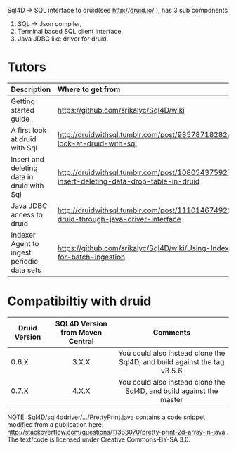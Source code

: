 Sql4D -> SQL interface to druid(see http://druid.io/ ), has 3 sub components

1) SQL -> Json compiler,
2) Terminal based SQL client interface,
3) Java JDBC like driver for druid.

Tutors
===========
| Description        | Where to get from      | 
| ------------------------------ |:-------------| 
| Getting started guide         | https://github.com/srikalyc/Sql4D/wiki         |
| A first look at druid with Sql         | http://druidwithsql.tumblr.com/post/98578718282/a-first-look-at-druid-with-sql  |
| Insert and deleting data in druid with Sql         | http://druidwithsql.tumblr.com/post/108054375927/simple-insert-deleting-data-drop-table-in-druid |
| Java JDBC access to druid         | http://druidwithsql.tumblr.com/post/111014674922/accessing-druid-through-java-driver-interface |
| Indexer Agent to ingest periodic data sets        | https://github.com/srikalyc/Sql4D/wiki/Using-Indexer-Agent-for-batch-ingestion |


Compatibiltiy with druid
=========================
| Druid Version        | SQL4D Version from Maven Central      | Comments      |
| ------------- |:-------------:| :-------------:| 
| 0.6.X         | 3.X.X         | You could also instead clone the Sql4D, and build against the tag v3.5.6 |
| 0.7.X         | 4.X.X         | You could also instead clone the Sql4D, and build against the master |

  

NOTE: Sql4D/sql4ddriver/.../PrettyPrint.java contains a code snippet modified from a publication here: http://stackoverflow.com/questions/11383070/pretty-print-2d-array-in-java . The
 text/code is licensed under Creative Commons-BY-SA 3.0.

